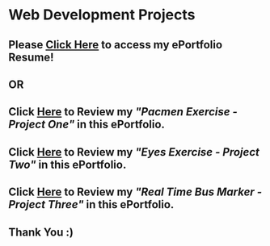 # Web Development Projects

## Please <a href="https://jmeza01.github.io/ePortfolio/">Click Here</a> to access my ePortfolio Resume!

## OR

## Click <a href='https://github.com/Jmeza01/ePortfolio/tree/main/PacMen%20Exercise'>Here</a> to Review my <em>"Pacmen Exercise - Project One"</em> in this ePortfolio.

## Click <a href='https://github.com/Jmeza01/ePortfolio/tree/main/eye-exercise'>Here</a> to Review my <em>"Eyes Exercise - Project Two"</em> in this ePortfolio.

## Click <a href='https://github.com/Jmeza01/ePortfolio/tree/main/Real%20Time%20Bus%20Tracker'>Here</a> to Review my <em>"Real Time Bus Marker - Project Three"</em> in this ePortfolio.

## Thank You :)
